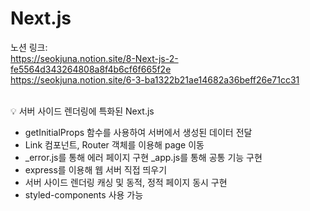 # Next.js

노션 링크:<br>
https://seokjuna.notion.site/8-Next-js-2-fe5564d343264808a8f4b6cf6f665f2e<br>
https://seokjuna.notion.site/6-3-ba1322b21ae14682a36beff26e71cc31<br>
<br>

💡 서버 사이드 렌더링에 특화된 Next.js
- getInitialProps 함수를 사용하여 서버에서 생성된 데이터 전달
- Link 컴포넌트, Router 객체를 이용해 page 이동
- _error.js를 통해 에러 페이지 구현 _app.js를 통해 공통 기능 구현
- express를 이용해 웹 서버 직접 띄우기
- 서버 사이드 렌더링 캐싱 및 동적, 정적 페이지 동시 구현
- styled-components 사용 가능
